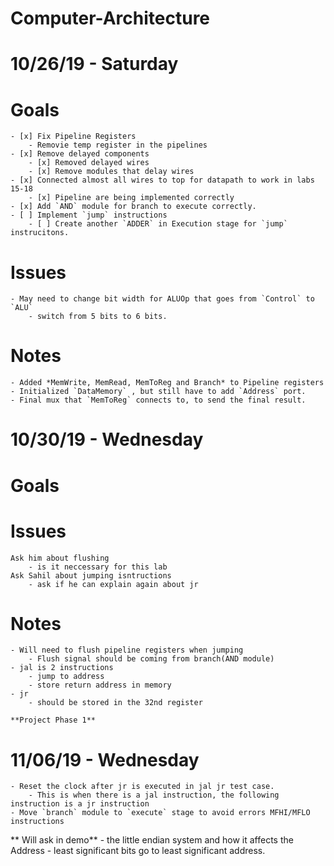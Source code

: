 # Computer-Architecture

# 10/26/19 - Saturday

# Goals
	- [x] Fix Pipeline Registers
		- Removie temp register in the pipelines
	- [x] Remove delayed components
		- [x] Removed delayed wires
		- [x] Remove modules that delay wires
	- [x] Connected almost all wires to top for datapath to work in labs 15-18
		- [x] Pipeline are being implemented correctly
	- [x] Add `AND` module for branch to execute correctly.
	- [ ] Implement `jump` instructions
		- [ ] Create another `ADDER` in Execution stage for `jump` instrucitons.
		
# Issues
	- May need to change bit width for ALUOp that goes from `Control` to `ALU`
		- switch from 5 bits to 6 bits.

# Notes
	- Added *MemWrite, MemRead, MemToReg and Branch* to Pipeline registers
	- Initialized `DataMemory` , but still have to add `Address` port.
	- Final mux that `MemToReg` connects to, to send the final result.
	
# 10/30/19 - Wednesday

# Goals
	
# Issues
	Ask him about flushing
		- is it neccessary for this lab
	Ask Sahil about jumping isntructions
		- ask if he can explain again about jr

# Notes
	- Will need to flush pipeline registers when jumping
		- Flush signal should be coming from branch(AND module)
	- jal is 2 instructions
		- jump to address
		- store return address in memory
	- jr
		- should be stored in the 32nd register

	**Project Phase 1**
	
# 11/06/19 - Wednesday
	- Reset the clock after jr is executed in jal jr test case.
		- This is when there is a jal instruction, the following instruction is a jr instruction
	- Move `branch` module to `execute` stage to avoid errors MFHI/MFLO instructions
** Will ask in demo**
	- the little endian system and how it affects the Address
		- least significant bits go to least significant address.
	